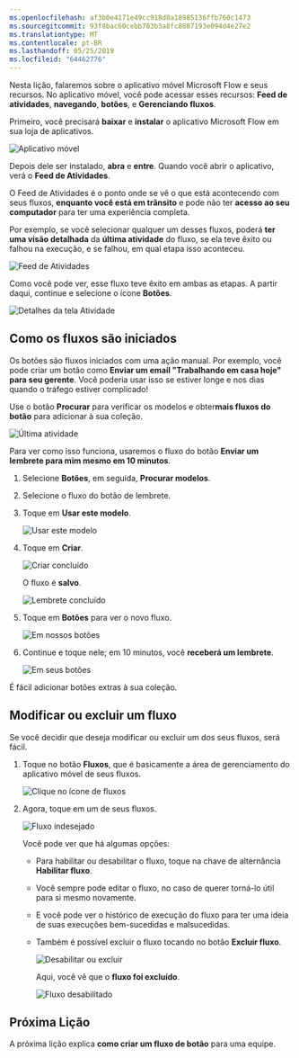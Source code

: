 ```yaml
---
ms.openlocfilehash: af3b0e4171e49cc918d8a18985136ffb760c1473
ms.sourcegitcommit: 93f8bac60cebb783b3a8fc8887193e094d4e27e2
ms.translationtype: MT
ms.contentlocale: pt-BR
ms.lasthandoff: 05/25/2019
ms.locfileid: "64462776"
---
```

Nesta lição, falaremos sobre o aplicativo móvel Microsoft Flow e seus recursos. No aplicativo móvel, você pode acessar esses recursos: **Feed de atividades**, **navegando**, **botões**, e **Gerenciando fluxos**.

Primeiro, você precisará **baixar** e **instalar** o aplicativo Microsoft Flow em sua loja de aplicativos.

![Aplicativo móvel](./media/learning-mobile-app/open-mobile-app.png)

Depois dele ser instalado, **abra** e **entre**. Quando você abrir o aplicativo, verá o **Feed de Atividades**.

O Feed de Atividades é o ponto onde se vê o que está acontecendo com seus fluxos, **enquanto você está em trânsito** e pode não ter **acesso ao seu computador** para ter uma experiência completa.

Por exemplo, se você selecionar qualquer um desses fluxos, poderá **ter uma visão detalhada** da **última atividade** do fluxo, se ela teve êxito ou falhou na execução, e se falhou, em qual etapa isso aconteceu.

![Feed de Atividades](./media/learning-mobile-app/see-all-activity.png)

Como você pode ver, esse fluxo teve êxito em ambas as etapas. A partir daqui, continue e selecione o ícone **Botões**.

![Detalhes da tela Atividade](./media/learning-mobile-app/activity-details.png)

## <a name="how-flows-are-started"></a>Como os fluxos são iniciados
   Os botões são fluxos iniciados com uma ação manual. Por exemplo, você pode criar um botão como **Enviar um email "Trabalhando em casa hoje" para seu gerente**.
Você poderia usar isso se estiver longe e nos dias quando o tráfego estiver complicado!

Use o botão **Procurar** para verificar os modelos e obter**mais fluxos do botão** para adicionar à sua coleção.

![Última atividade](./media/learning-mobile-app/click-browse-button.png)

Para ver como isso funciona, usaremos o fluxo do botão **Enviar um lembrete para mim mesmo em 10 minutos**.

1. Selecione **Botões**, em seguida, **Procurar modelos**.
2. Selecione o fluxo do botão de lembrete.
3. Toque em **Usar este modelo**.
   
    ![Usar este modelo](./media/learning-mobile-app/use-this-template.png)
4. Toque em **Criar**.
   
    ![Criar concluído](./media/learning-mobile-app/create-complete.png)
   
    O fluxo é **salvo**.
   
    ![Lembrete concluído](./media/learning-mobile-app/complete-reminder.png)
5. Toque em **Botões** para ver o novo fluxo. 
   
    ![Em nossos botões](./media/learning-mobile-app/button-send-reminder.png)
6. Continue e toque nele; em 10 minutos, você **receberá um lembrete**.
   
    ![Em seus botões](./media/learning-mobile-app/in-your-collection.png)

É fácil adicionar botões extras à sua coleção.

## <a name="modify-or-delete-a-flow"></a>Modificar ou excluir um fluxo
Se você decidir que deseja modificar ou excluir um dos seus fluxos, será fácil.

1. Toque no botão **Fluxos**, que é basicamente a área de gerenciamento do aplicativo móvel de seus fluxos.
   
    ![Clique no ícone de fluxos](./media/learning-mobile-app/click-flows-button.png)
2. Agora, toque em um de seus fluxos.
   
    ![Fluxo indesejado](./media/learning-mobile-app/send-a-reminder.png)
   
    Você pode ver que há algumas opções:
   
   * Para habilitar ou desabilitar o fluxo, toque na chave de alternância **Habilitar fluxo**.
   * Você sempre pode editar o fluxo, no caso de querer torná-lo útil para si mesmo novamente. 
   * E você pode ver o histórico de execução do fluxo para ter uma ideia de suas execuções bem-sucedidas e malsucedidas.
   * Também é possível excluir o fluxo tocando no botão **Excluir fluxo**.
     
     ![Desabilitar ou excluir](./media/learning-mobile-app/disable-delete.png)
     
     Aqui, você vê que o **fluxo foi excluído**.
     
     ![Fluxo desabilitado](./media/learning-mobile-app/disabled-flow.png)

## <a name="next-lesson"></a>Próxima Lição
A próxima lição explica **como criar um fluxo de botão** para uma equipe. 


